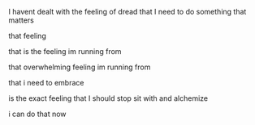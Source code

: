 I havent dealt with the feeling of dread that I need to do something that matters 

that feeling 

that is the feeling im running from 

that overwhelming feeling im running from 

that i need to embrace 

is the exact feeling that I should stop sit with and alchemize

i can do that now 